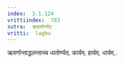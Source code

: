 ```yaml
---
index:  3.1.124
vrittiindex:  783
sutra:  ऋहलोर्ण्यत्
vritti:  laghu 
---
```


ऋवर्णान्ताद्धलन्ताच्च धातोर्ण्यत्. कार्यम्. हार्यम्. धार्यम्..

